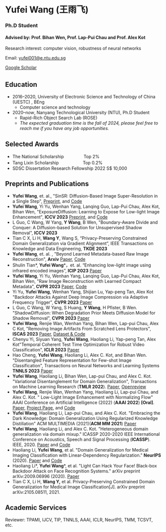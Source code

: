 # Yufei Wang (王雨飞)
### Ph.D Student
#### Advised by: Prof. Bihan Wen, Prof. Lap-Pui Chau and Prof. Alex Kot
Research interest: computer vision, robustness of neural networks

Email: yufei001@e.ntu.edu.sg

[Google Scholar](https://scholar.google.com/citations?user=jLd1l_sAAAAJ)
## Education　
- 2016–2020,  University of Electronic Science and Technology of China (UESTC) , BEng
  - Computer science and technology
- 2020–*now*,  Nanyang Technological University (NTU), Ph.D Student
  - Rapid-Rich Object Search Lab (ROSE) 
  - *The expected graduation time is the fall of 2024, please feel free to reach me if you have any job opportunities.*

## Selected Awards
- The National Scholarship 　　　　                Top 2% 
- Tang Lixin Scholarship 　　　　　                Top 0.2% 
- SDSC Dissertation Research Fellowship 2022     S$ 10,000
 
## Preprints and Publications
- **Yufei Wang**, et. al., "SinSR: Diffusion-Based Image Super-Resolution in a Single Step", [Preprint](https://raw.githubusercontent.com/wyf0912/SinSR/main/main.pdf), and [Code](https://github.com/wyf0912/SinSR)
- **Yufei Wang**, Yi Yu, Wenhan Yang, Lanqing Guo, Lap-Pui Chau, Alex Kot, Bihan Wen, "ExposureDiffusion: Learning to Expose for Low-light Image Enhancement", **ICCV 2023** [Preprint](https://arxiv.org/pdf/2307.07710.pdf), and [Code](https://github.com/wyf0912/ExposureDiffusion)
- L Guo, C Wang, W Yang, **Y Wang**, B Wen, "Boundary-Aware Divide and Conquer: A Diffusion-based Solution for Unsupervised Shadow Removal", **ICCV 2023**
- Tian C X, Li H, **Wang Y**, Wang S, “Privacy-Preserving Constrained Domain Generalization via Gradient Alignment”, IEEE Transactions on Knowledge and Data Engineering, **TKDE 2023**
- **Yufei Wang**, et. al. , "Beyond Learned Metadata-based Raw Image Reconstruction", **Arxiv** [Paper](https://arxiv.org/pdf/2306.12058.pdf), [Code](https://github.com/wyf0912/R2LCM)
- Shulin Tian\*, **Yufei Wang**\*，et. al. “Enhancing low-light image using infrared encoded images”, **ICIP 2023** [Paper](https://arxiv.org/pdf/2307.04122.pdf)
- **Yufei Wang**, Yi Yu, Wenhan Yang, Lanqing Guo, Lap-Pui Chau, Alex Kot, Bihan Wen, "Raw Image Reconstruction with Learned Compact Metadata", **CVPR 2023** [Paper](https://arxiv.org/pdf/2302.12995.pdf), [Code](https://github.com/wyf0912/R2LCM)
- Yi Yu, **Yufei Wang**, Wenhan Yang, Shijian Lu, Yap-peng Tan, Alex Kot "Backdoor Attacks Against Deep Image Compression via Adaptive Frequency Trigger", **CVPR 2023** [Paper](https://openaccess.thecvf.com/content/CVPR2023/papers/Tan_Backdoor_Attacks_Against_Deep_Image_Compression_via_Adaptive_Frequency_Trigger_CVPR_2023_paper.pdf)
- L Guo, C Wang, W Yang, S Huang, **Y Wang**, H Pfister, B Wen. "ShadowDiffusion: When Degradation Prior Meets Diffusion Model for Shadow Removal", **CVPR 2023** [Paper](https://arxiv.org/pdf/2212.04711.pdf)
- **Yufei Wang**, Renjie Wan, Wenhan Yang, Bihan Wen, Lap-pui Chau, Alex C Kot, "Removing Image Artifacts From Scratched Lens Protectors", **ISCAS 2023** [Paper](https://arxiv.org/pdf/2302.05746.pdf), [Dataset \& Code](https://github.com/wyf0912/flare-removal)
- Chenyu Yi, Siyuan Yang, **Yufei Wang**, Haoliang Li, Yap-peng Tan, Alex Kot"Temporal Coherent Test Time Optimization for Robust Video Classification", **ICLR 2023** [Paper](https://openreview.net/forum?id=-t4D61w4zvQ)
- Hao Cheng, **Yufei Wang**, Haoliang Li, Alex C. Kot, and Bihan Wen. "Disentangled Feature Representation for Few-shot Image Classification", Transactions on Neural Networks and Learning Systems **TNNLS 2023** [Paper](https://arxiv.org/pdf/2109.12548.pdf)
- **Yufei Wang**, Haoliang Li, Bihan Wen, Lap-pui Chau, and Alex C. Kot. "Variational Disentanglement for Domain Generalization", Transactions on Machine Learning Research (**TMLR 2022**).  [Paper](https://arxiv.org/pdf/2109.05826.pdf), [Openreview](https://openreview.net/forum?id=fudOtITMIZ)
- **Yufei Wang**, Renjie Wan, Wenhan Yang, Haoliang Li, Lap-pui Chau, and Alex C. Kot. "	Low-Light Image Enhancement with Normalizing Flow" AAAI Conference on Artificial Intelligence (2022) (**AAAI 2022**) **[Oral]**.  [Paper](https://arxiv.org/pdf/2109.05923.pdf), [Project Page](https://wyf0912.github.io/LLFlow/), and [Code](https://github.com/wyf0912/LLFlow)
- **Yufei Wang**, Haoliang Li, Lap-pui Chau, and Alex C. Kot. "Embracing the Dark Knowledge: Domain Generalization Using Regularized Knowledge Distillation" ACM MULTIMEDIA (2021)(**ACM MM 2021**) [Paper](https://arxiv.org/pdf/2107.02629.pdf)
- **Yufei Wang**, Haoliang Li, and Alex C. Kot. "Heterogeneous domain generalization via domain mixup." ICASSP 2020-2020 IEEE International Conference on Acoustics, Speech and Signal Processing (**ICASSP**). IEEE, 2020. [Paper](https://arxiv.org/pdf/2009.05448.pdf) and [Code](https://github.com/wyf0912/MIXALL)
- Haoliang Li, **Yufei Wang**, et al. "Domain Generalization for Medical Imaging Classification with Linear-Dependency Regularization." **NeurIPS** (2020). [Paper](https://arxiv.org/pdf/2009.12829.pdf) and [Code](https://github.com/wyf0912/LDDG)
- Haoliang Li*, **Yufei Wang***,  et al. "Light Can Hack Your Face! Black-box Backdoor Attack on Face Recognition Systems." arXiv preprint arXiv:2009.06996 (2020). [Paper](https://arxiv.org/pdf/2009.06996.pdf)
- Tian C X, Li H, **Wang Y,** et al. Privacy-Preserving Constrained Domain Generalization for Medical Image Classification[J]. arXiv preprint arXiv:2105.08511, 2021.

## Academic Services
Reviewer: TPAMI, IJCV, TIP, TNNLS, AAAI, ICLR, NeurIPS, TMM, TCSVT, etc.
